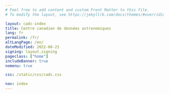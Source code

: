 ```yaml
---
# Feel free to add content and custom Front Matter to this file.
# To modify the layout, see https://jekyllrb.com/docs/themes/#overriding-theme-defaults

layout: cadc-index
title: Centre canadien de données astronomiques
lang: fr
permalink: /fr/
altLangPage: /en/
dateModified: 2022-06-21
signing: layout.signing
pageclass: ["home"]
includeBanner: true
nomenu: true

css: /static/css/cadc.css

nav: index
---
```

